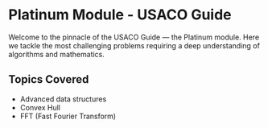 # Platinum Module - USACO Guide

Welcome to the pinnacle of the USACO Guide — the Platinum module. Here we tackle the most challenging problems requiring a deep understanding of algorithms and mathematics.

## Topics Covered
- Advanced data structures
- Convex Hull
- FFT (Fast Fourier Transform)
